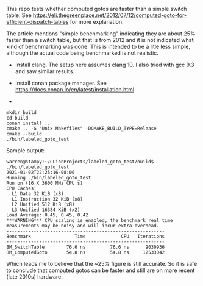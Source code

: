 This repo tests whether computed gotos are faster than a simple switch table. See https://eli.thegreenplace.net/2012/07/12/computed-goto-for-efficient-dispatch-tables for more explanation.

The article mentions "simple benchmarking" indicating they are about 25% faster than a switch table, but that is from 2012
and it is not indicated what kind of benchmarking was done. This is intended to be a litle less simple, although
the actual code being benchmarked is not realistic.

- Install clang. The setup here assumes clang 10. I also tried with gcc 9.3 and saw similar results.

- Install conan package manager. See https://docs.conan.io/en/latest/installation.html

- 
```
mkdir build
cd build
conan install ..
cmake .. -G "Unix Makefiles" -DCMAKE_BUILD_TYPE=Release
cmake --build .
./bin/labeled_goto_test
```

Sample output:

```
warren@stampy:~/CLionProjects/labeled_goto_test/build$ ./bin/labeled_goto_test 
2021-01-02T22:25:16-08:00
Running ./bin/labeled_goto_test
Run on (16 X 3600 MHz CPU s)
CPU Caches:
  L1 Data 32 KiB (x8)
  L1 Instruction 32 KiB (x8)
  L2 Unified 512 KiB (x8)
  L3 Unified 16384 KiB (x2)
Load Average: 0.45, 0.45, 0.42
***WARNING*** CPU scaling is enabled, the benchmark real time measurements may be noisy and will incur extra overhead.
----------------------------------------------------------
Benchmark                Time             CPU   Iterations
----------------------------------------------------------
BM_SwitchTable        76.6 ns         76.6 ns      9030936
BM_ComputedGoto       54.8 ns         54.8 ns     12533042
```

Which leads me to believe that the ~25% figure is still accurate. So it is safe to conclude that computed gotos can be faster
and still are on more recent (late 2010s) hardware.